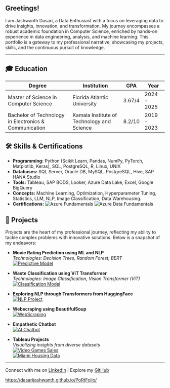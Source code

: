 ## Greetings!

I am Jashwanth Dasari, a Data Enthusiast with a focus on leveraging data to drive insights, innovation, and transformation. My journey encompasses a robust academic foundation in Computer Science, enriched by hands-on experience in data engineering, analysis, and machine learning. This portfolio is a gateway to my professional narrative, showcasing my projects, skills, and the continuous pursuit of knowledge.

---

## 🎓 Education

| Degree | Institution | GPA | Year |
|--------|-------------|-----|------|
| Master of Science in Computer Science | Florida Atlantic University | 3.67/4 | 2024 - 2025 |
| Bachelor of Technology in Electronics & Communication | Kamala Institute of Technology and Science | 8.2/10 | 2019 - 2023 |

## 🛠 Skills & Certifications

- **Programming:** Python (Scikit Learn, Pandas, NumPy, PyTorch, Matplotlib, Keras), SQL, PostgreSQL, R, Linux, UNIX
- **Databases:** SQL Server, Oracle DB, MySQL, PostgreSQL, Hive, SAP HANA Studio
- **Tools:** Tableau, SAP BODS, Looker, Azure Data Lake, Excel, Google BigQuery
- **Concepts:** Machine Learning, Optimization, Hyperparameter Tuning, Statistics, LLM, NLP, Image Classification, Data Warehousing.
- **Certifications:** ![Azure Fundamentals](https://img.shields.io/badge/Azure-Fundamentals-blue) ![Azure Data Fundamentals](https://img.shields.io/badge/Azure-Data%20Fundamentals-blue)

## 🚀 Projects

Projects are the heart of my professional journey, reflecting my ability to tackle complex problems with innovative solutions. Below is a snapshot of my endeavors:

- **Movie Rating Prediction using ML and NLP**  
  _Technologies: Decision Trees, Random Forest, BERT_  
  [![Predictive Model](https://img.shields.io/badge/Project-Link-brightgreen)](https://github.com/KomaliValluru/Movie-Rating-Prediction)

- **Waste Classification using ViT Transformer**  
  _Technologies: Image Classification, Vision Transformer (ViT)_  
  [![Classification Model](https://img.shields.io/badge/Project-Link-brightgreen)](https://github.com/KomaliValluru/waste-classification)

- **Exploring NLP through Transformers from HuggingFace**  
  [![NLP Project](https://img.shields.io/badge/Project-Link-brightgreen)](https://github.com/KomaliValluru/LLMs/blob/main/Exploring%20NLP%20through%20Hugging%20Face%20Transformers%20Library.ipynb)

- **Webscraping using BeautifulSoup**  
  [![WebScraping](https://img.shields.io/badge/Project-Link-brightgreen)](https://github.com/KomaliValluru/DS/blob/LLM/webscraping_beautifulsoup.ipynb)

- **Empathetic Chatbot**  
  [![AI Chatbot](https://img.shields.io/badge/Project-Link-brightgreen)](https://github.com/KomaliValluru/LLMs/blob/main/Prompt_engineering.ipynb)

- **Tableau Projects**  
  _Visualizing insights from diverse datasets_  
  [![Video Games Sales](https://img.shields.io/badge/Project-Link-brightgreen)](https://github.com/KomaliValluru/DS/blob/LLM/video_games_sales.md)  
  [![Miami Housing Data](https://img.shields.io/badge/Project-Link-brightgreen)](https://github.com/KomaliValluru/DS/blob/LLM/Miami%20Housing%20Data.md)

---

Connect with me on [LinkedIn](https://www.linkedin.com/in/jashwanthdasari2001/) | Explore my [GitHub](https://github.com/dasarijashwanth)

https://dasarijashwanth.github.io/PoRtFolio/
